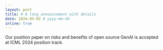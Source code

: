 ```yaml
---
layout: post
title: # A long announcement with details
date: 2024-05-02 # yyyy-mm-dd
inline: true
---
```


Our position paper on risks and benefits of open source GenAI is accepted at ICML 2024 position track.
